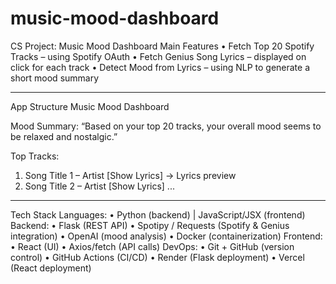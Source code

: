 # music-mood-dashboard

CS Project: Music Mood Dashboard
Main Features
•	Fetch Top 20 Spotify Tracks – using Spotify OAuth
•	Fetch Genius Song Lyrics – displayed on click for each track
•	Detect Mood from Lyrics – using NLP to generate a short mood summary
________________________________________
App Structure
Music Mood Dashboard

Mood Summary:
“Based on your top 20 tracks, your overall mood seems to be relaxed and nostalgic.”

Top Tracks:
1. Song Title 1 – Artist [Show Lyrics] 
   → Lyrics preview
2. Song Title 2 – Artist [Show Lyrics]
...
________________________________________
Tech Stack
Languages:
•	Python (backend) | JavaScript/JSX (frontend)
Backend:
•	Flask (REST API)
•	Spotipy / Requests (Spotify & Genius integration)
•	OpenAI (mood analysis)
•	Docker (containerization)
Frontend:
•	React (UI)
•	Axios/fetch (API calls)
DevOps:
•	Git + GitHub (version control)
•	GitHub Actions (CI/CD)
•	Render (Flask deployment)
•	Vercel (React deployment)
